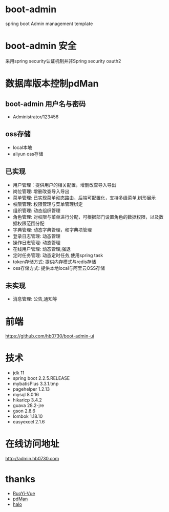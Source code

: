 # boot-admin
spring boot Admin management template

# boot-admin 安全
采用spring security认证机制并非Spring security oauth2

#  数据库版本控制pdMan

## boot-admin 用户名与密码
 + Administrator/123456
## oss存储
  + local本地
  + aliyun oss存储 
## 已实现
 * 用户管理：提供用户的相关配置，增删改查导入导出
 * 岗位管理: 增删改查导入导出
 * 菜单管理: 已实现菜单动态路由，后端可配置化，支持多级菜单,树形展示
 * 权限管理: 权限管理与菜单管理绑定
 * 组织管理: 动态组织管理
 * 角色管理: 对权限与菜单进行分配，可根据部门设置角色的数据权限，以及数据权限范围分配
 * 字典管理: 动态字典管理，和字典项管理
 * 登录日志管理: 动态管理
 * 操作日志管理: 动态管理
 * 在线用户管理:  动态管理,强退
 * 定时任务管理: 动态定时任务,使用spring task
 * token存储方式: 提供内存模式与redis存储
 * oss存储方式: 提供本地local与阿里云OSS存储 
## 未实现
 * 消息管理: 公告,通知等
 
# 前端
 <https://github.com/hb0730/boot-admin-ui>
#  技术
 * jdk 11 
  * spring boot 2.2.5.RELEASE
  * mybatisPlus 3.3.1.tmp
  * pagehelper 1.2.13
  * mysql 8.0.16
  * hikaricp 3.4.2
  * guava 28.2-jre
  * gson 2.8.6
  * lombok 1.18.10
  * easyexcel 2.1.6
# 在线访问地址
  http://admin.hb0730.com
  
# thanks
 * [RuoYi-Vue](https://github.com/yangzongzhuan/RuoYi-Vue)
 * [pdMan](https://gitee.com/robergroup/pdman)
 * [halo](https://github.com/halo-dev/halo)
